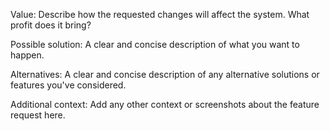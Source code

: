 Value: Describe how the requested changes will affect the system. What profit does it bring?

Possible solution: A clear and concise description of what you want to happen.

Alternatives: A clear and concise description of any alternative solutions or features you've considered.

Additional context: Add any other context or screenshots about the feature request here.
